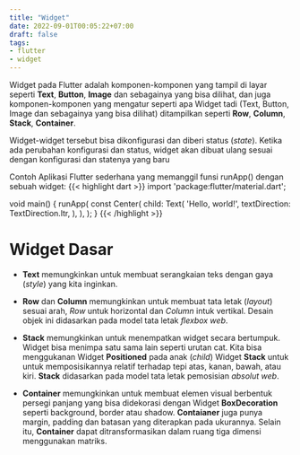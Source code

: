 ```yaml
---
title: "Widget"
date: 2022-09-01T00:05:22+07:00
draft: false
tags:
- flutter
- widget
---
```


Widget pada Flutter adalah komponen-komponen yang tampil di layar seperti **Text**, **Button**, **Image** dan sebagainya yang bisa dilihat, dan juga komponen-komponen yang mengatur seperti apa Widget tadi (Text, Button, Image dan sebagainya yang bisa dilihat) ditampilkan seperti **Row**, **Column**, **Stack**, **Container**.

Widget-widget tersebut bisa dikonfigurasi dan diberi status (*state*). Ketika ada perubahan konfigurasi dan status, widget akan dibuat ulang sesuai dengan konfigurasi dan statenya yang baru

Contoh Aplikasi Flutter sederhana yang memanggil funsi runApp() dengan sebuah widget:
{{< highlight dart >}}
import 'package:flutter/material.dart';

void main() {
  runApp(
    const Center(
      child: Text(
        'Hello, world!',
        textDirection: TextDirection.ltr,
      ),
    ),
  );
}
{{< /highlight >}}

# Widget Dasar

- **Text** memungkinkan untuk membuat serangkaian teks dengan gaya (*style*) yang kita inginkan.

- **Row** dan **Column** memungkinkan untuk membuat tata letak (*layout*) sesuai arah, *Row* untuk horizontal dan *Column* intuk vertikal. Desain objek ini didasarkan pada model tata letak *flexbox web*.

- **Stack** memungkinkan untuk menempatkan widget secara bertumpuk. Widget bisa menimpa satu sama lain seperti urutan cat. Kita bisa menggukanan Widget **Positioned** pada anak (*child*) Widget **Stack** untuk untuk memposisikannya relatif terhadap tepi atas, kanan, bawah, atau kiri. **Stack** didasarkan pada model tata letak pemosisian *absolut web*.

- **Container** memungkinkan untuk membuat elemen visual berbentuk persegi panjang yang bisa didekorasi dengan Widget **BoxDecoration** seperti background, border atau shadow. **Contaianer** juga punya margin, padding dan batasan yang diterapkan pada ukurannya. Selain itu, **Container** dapat ditransformasikan dalam ruang tiga dimensi menggunakan matriks.